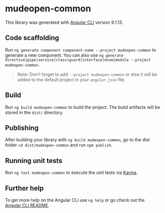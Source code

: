 # mudeopen-common

This library was generated with [Angular CLI](https://github.com/angular/angular-cli) version 9.1.13.

## Code scaffolding

Run `ng generate component component-name --project mudeopen-common` to generate a new component. You can also use `ng generate directive|pipe|service|class|guard|interface|enum|module --project mudeopen-common`.
> Note: Don't forget to add `--project mudeopen-common` or else it will be added to the default project in your `angular.json` file. 

## Build

Run `ng build mudeopen-common` to build the project. The build artifacts will be stored in the `dist/` directory.

## Publishing

After building your library with `ng build mudeopen-common`, go to the dist folder `cd dist/mudeopen-common` and run `npm publish`.

## Running unit tests

Run `ng test mudeopen-common` to execute the unit tests via [Karma](https://karma-runner.github.io).

## Further help

To get more help on the Angular CLI use `ng help` or go check out the [Angular CLI README](https://github.com/angular/angular-cli/blob/master/README.md).
